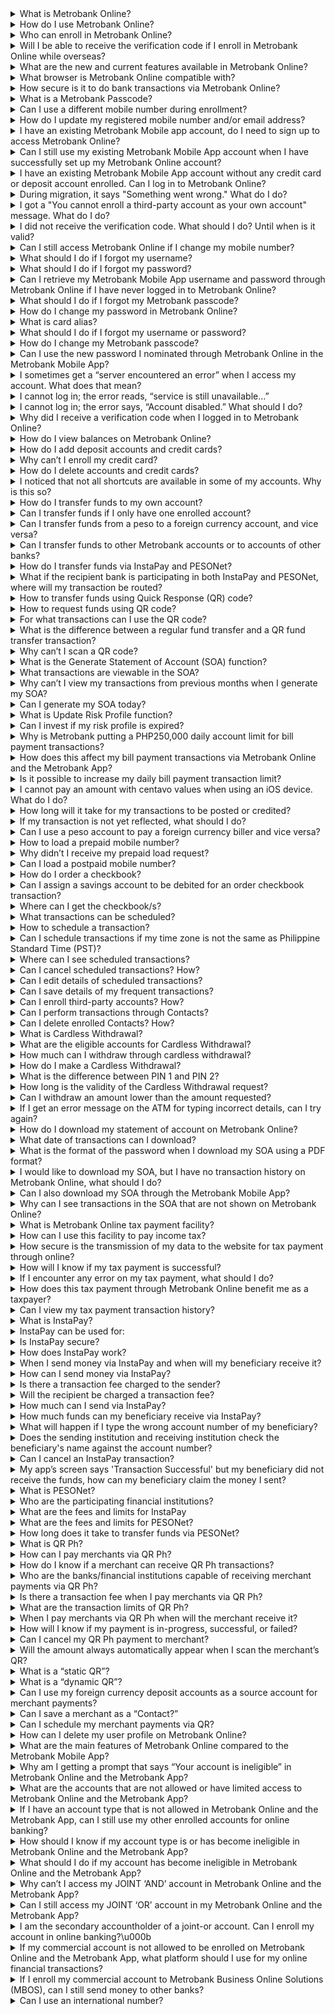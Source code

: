 <details>
  <summary>What is Metrobank Online?</summary>
  It is Metrobank’s new internet banking service that features enhanced user experience and interface, allowing customers to do various banking transactions conveniently, 24/7.
</details>

<details>
  <summary>How do I use Metrobank Online?</summary>
  Here are some how-to videos for the different features of Metrobank Online: [Metrobank Online How-To Videos](https://metrobank.com.ph/mbo-how-to).
</details>

<details>
  <summary>Who can enroll in Metrobank Online?</summary>
  Metrobank Online is available to individual Metrobank clients with:
  * A peso or foreign currency deposit account. However, please note that if you have a joint “AND/OR” account and In-Trust-For (ITF) account, you may only use Metrobank Online to view your account balance and transaction history.

  Reminder: You would need the following to enroll your account in Metrobank Online:

  1. Your active mobile number (postpaid or prepaid) registered with us where we can send an SMS verification code.

  2. Your active e-mail address registered with us where we can send an e-mail verification code.

  [Click here to view the step-by-step guide on how to sign-up for Metrobank Online.](https://metrobank.com.ph/articles/mbo-signup)

  Note: Non-individual account types that were not mentioned above cannot be enrolled in Metrobank Online and the Metrobank App.
</details>

<details>
  <summary>Will I be able to receive the verification code if I enroll in Metrobank Online while overseas?</summary>
  Yes, as long as the Philippine-issued mobile number you have registered is activated for international roaming. This is needed for you to receive the verification code, one-time password, and other SMS notifications for secure banking transactions.
</details>

<details>
  <summary>What are the new and current features available in Metrobank Online?</summary>
  You can:
  * Send money to other local banks via InstaPay and PESONet

  * Buy prepaid load

  * Request cardless withdrawal

  * Schedule transactions

  * Scan and generate QR code for fund transfers

  * Manage your investments in unit investment trust funds (UITFs)

  * Make a time deposit placement

  * Manage your investment portfolio with Wealth Manager

  You can continue enjoying existing functionalities like:
  * View account balance and transaction history

  * Bill payments

  * Move money to own and other Metrobank accounts

  * Order a checkbook

  * Download your Statement of Account (SOA)

  * Tax Payments

  Metrobank Online has also been designed to display better on browsers of smartphones, tablets, laptops, and other devices.
</details>

<details>
  <summary>What browser is Metrobank Online compatible with?</summary>
  Metrobank Online is best viewed in the latest browser versions of:
  * Safari
  * Mozilla Firefox
  * Google Chrome
  * Microsoft Edge
  * Samsung Internet
</details>

<details>
  <summary>How secure is it to do bank transactions via Metrobank Online?</summary>

  * All messages go through an encryption process to ensure security.

  * Only one login session can be active at a time.

  * Your username and password secure access to your account.

  * Email and SMS verification codes are sent to your registered email address and mobile number.

  * A 6-digit Metrobank passcode is required in every transaction.

  * Email and SMS notifications on activities and transactions are sent to your registered email address and mobile number.
</details>

<details>
  <summary>What is a Metrobank Passcode?</summary>
  A Metrobank Passcode is a new security feature of Metrobank Online. You are required to nominate a 6-digit code upon first log-in. You need to remember this passcode as it will be required to authenticate transactions in Metrobank Online. If you forgot your Metrobank Passcode, you can reset it by calling the Metrobank contact center at (02) 88-700-700.
</details>

<details>
  <summary>Can I use a different mobile number during enrollment?</summary>
  No. When signing up for Metrobank Online, you should use the mobile number you registered with the bank. If you need to update your mobile number, visit any Metrobank branch or request an update online [here](https://metrobank.com.ph/articles/update-your-info).
</details>

<details>
  <summary>How do I update my registered mobile number and/or email address?</summary>
  Go to the Metrobank branch of your account to have your customer information updated.

  For the requirements, please refer to [Update Your Info](https://www.metrobank.com.ph/articles/update-your-info).
</details>

<details>
  <summary>I have an existing Metrobank Mobile app account, do I need to sign up to access Metrobank Online?</summary>
  No, there is no need to sign up. Just log in to Metrobank Online using your existing username and password. In your first log-in, an account verification process will have to be completed. All enrolled accounts (own and third party), load prepaid, billers, and scheduled transactions are auto-enrolled in your Metrobank Online account. Scheduled transactions will be processed in Metrobank Online to avoid double debit. Make sure to check emails on how to upgrade are coming from us. It should always be from info.communications@metrobank.com.ph.
</details>

<details>
  <summary>Can I still use my existing Metrobank Mobile App account when I have successfully set up my Metrobank Online account?</summary>
  Yes, transactions performed in the Metrobank Mobile App and Metrobank Online will run independently. Doing the same transaction on the Metrobank Mobile App and Metrobank Online will cause double debit.
</details>

<details>
  <summary>I have an existing Metrobank Mobile App account without any credit card or deposit account enrolled. Can I log in to Metrobank Online?</summary>
  No, Metrobank Online requires at least one (1) enrolled credit card or deposit account.
</details>

<details>
  <summary>During migration, it says "Something went wrong." What do I do?</summary>
  Call our Contact Center Hotline at (632) 88-700-700 or Domestic toll-free number: 1-800-1888-5775 to enable the account to upgrade to Metrobank Online.
</details>

<details>
  <summary>I got a "You cannot enroll a third-party account as your own account" message. What do I do?</summary>
  Check if your registered mobile number is the same as in your bank records. If not, please visit your branch of account to have your mobile number updated.
  You can also update your contact info via the website by following the steps at [Update Your Info](https://metrobank.com.ph/articles/update-your-info).
</details>

<details>
  <summary>I did not receive the verification code. What should I do? Until when is it valid?</summary>
  Check if you entered the correct mobile number and email address. If correct, click on “Send another one” to receive another verification code through SMS and/or email. The verification code is valid for five (5) minutes.
</details>

<details>
  <summary>Can I still access Metrobank Online if I change my mobile number?</summary>
  No. You will need the verification code sent to your registered mobile number to log in. Please coordinate with your branch of account to have your mobile number updated.
  You can also update your contact info via the website by following the steps at [Update Your Info](https://metrobank.com.ph/articles/update-your-info).
</details>

<details>
  <summary>What should I do if I forgot my username?</summary>

  1. From the login page, click ’Recover Access’ and choose ‘Username’ tab

  2. Provide either the email address or mobile number you registered during signup

  3. Enter your 6-digit passcode and click ‘Submit’

  4. Your username will be sent to your email address or mobile number.
</details>

<details>
  <summary>What should I do if I forgot my password?</summary>

  1. From the login page, click 'Recover Access' and choose ‘Password’ tab

  2. Provide either the email address or mobile number you registered during signup

  3. Enter your 6-digit passcode and click ‘Submit’

  4. You will be required to enter a verification code sent to your registered mobile number or email address

  5. Enter a new password and click ‘Next’

  6. Your password has been updated.
</details>

<details>
  <summary>Can I retrieve my Metrobank Mobile App username and password through Metrobank Online if I have never logged in to Metrobank Online?</summary>
  Yes, you may use the recover access through Metrobank Online.
</details>

<details>
  <summary>What should I do if I forgot my Metrobank passcode?</summary>
  Kindly call our Contact Center Hotline at (632) 88-700-700 or Domestic toll-free number: 1-800-1888-5775 for Metrobank passcode reset.
</details>

<details>
  <summary>How do I change my password in Metrobank Online?</summary>

  To change your Metrobank Password, follow these steps:

  1. Select “Settings” on the navigation bar on the left.

  2. Click “Change Password.”

  3. Enter your current password.

  4. Enter a new password

  5. Click “UPDATE.”

  6. Enter your 6-digit Metrobank Passcode

  After following these steps, your Metrobank Password will be updated.
</details>

<details>
  <summary>What is card alias?</summary>
  Card alias is any name that you give to your bank accounts to help you distinguish them from each other. You can edit your account's alias at any time.
</details>

<details>
  <summary>What should I do if I forgot my username or password?</summary>
  From the login page, click “Recover Access” and go to the Username tab. Provide either the email address or mobile number you registered during signup; input your passcode; and submit the request. Your username will be sent to your email address or mobile number. How do I recover my password?
  From the Metrobank Online Login page, click “Recover Access”. Go to password tab. Provide either the email address or mobile number you registered during signup. Enter your passcode then submit request. Password will be sent to your email address or mobile number.
</details>

<details>
  <summary>How do I change my Metrobank passcode?</summary>

  To change your Metrobank Passcode, follow these steps:

  1. Select “Settings” on the navigation bar on the left.

  2. Click “Change Passcode”.

  3. Enter your current 6-digit Metrobank Passcode

  4. Nominate a new Metrobank Passcode.

  5. Click “UPDATE.”

  After following these steps, your Metrobank Passcode will be updated.
</details>

<details>
  <summary>Can I use the new password I nominated through Metrobank Online in the Metrobank Mobile App?</summary>
  Yes. Nominated passwords are synced in the app and Metrobank Online.
</details>

<details>
  <summary>I sometimes get a “server encountered an error” when I access my account. What does that mean?</summary>

  Your device internet protocol (IP) could be blocked. Try to login again after changing your device IP.

  1. Through a mobile phone, you can follow these steps:

    a. Set your phone to airplane mode

    b. Turn off airplane mode

    c. Reconnect to an internet connection

    d. Log in to Metrobank Online

  2. Through a Windows computer:

    a. Click “Start” then “Run”

    b. Type cmd, press “Enter”

    d. Your current IP configuration will show

    e. Type ipconfig /renew at the prompt window, press “Enter”

    f. The server will assign a new IP address for your computer
</details>

<details>
  <summary>I cannot log in; the error reads, “service is still unavailable…”</summary>
  Call our Contact Center Hotline at (632) 88-700-700 or Domestic toll-free number: 1-800-1888-5775 to log in to Metrobank Online.
</details>

<details>
  <summary>I cannot log in; the error says, “Account disabled.” What should I do?</summary>
  Call our Contact Center Hotline at (632) 88-700-700 or Domestic toll-free number: 1-800-1888-5775 to enable the account.
</details>

<details>
  <summary>Why did I receive a verification code when I logged in to Metrobank Online?</summary>
  As part of the verification process, a code is sent to your registered email address and mobile number on your initial log-in to Metrobank Online, or if you update the versions of the operating system of your mobile phone or desktop browsers.
</details>

<details>
  <summary>How do I view balances on Metrobank Online?</summary>

  * Total deposits for enrolled peso and foreign accounts can be viewed through the dashboard

  * You can click on Total Deposits or go to the Deposits menu to view balances per account

  * You can also go to Transaction History to view an account’s running balance
</details>

<details>
  <summary>How do I add deposit accounts and credit cards?</summary>
  [Please click here to view the step-by-step guide to add accounts.](https://www.youtube.com/watch?v=YuBL6P_SFe8)
</details>

<details>
  <summary>Why can’t I enroll my credit card?</summary>
  Please check if the entered details are the same as what is indicated in your credit card. Also, make sure you are enrolling the latest issued card by the bank.
</details>

<details>
  <summary>How do I delete accounts and credit cards?</summary>

  To delete your Metrobank accounts and credit card, follow these steps:

  1. Log in to https://onlinebanking.metrobank.com.ph

  2. Click “Deposits” or “Credit Cards” on the menu

  3. Select the account to be deleted

  4. Click “delete account” on the upper right of the screen

  5. Confirm the action by clicking “Yes”

  After following these steps, your Metrobank account or credit card will be deleted.
</details>

<details>
  <summary>I noticed that not all shortcuts are available in some of my accounts. Why is this so?</summary>
  The shortcuts you can see on each account depend on what transactions you are allowed to do using that account. (For example, you cannot order a checkbook using a savings account).
</details>

<details>
  <summary>How do I transfer funds to my own account?</summary>
  Use the “Move Money” feature that allows you to transfer funds to your own enrolled accounts. Please [click here](https://www.youtube.com/watch?v=zNhG5LaKaFA) to view the step-by-step guide to Move Money.
</details>

<details>
  <summary>Can I transfer funds if I only have one enrolled account?</summary>
  You can transfer money to other Metrobank accounts or to accounts of other banks via ‘Send Money’ feature.
</details>

<details>
  <summary>Can I transfer funds from a peso to a foreign currency account, and vice versa?</summary>
  No, funds can only be transferred to accounts of the same currency.
</details>

<details>
  <summary>Can I transfer funds to other Metrobank accounts or to accounts of other banks?</summary>
  You can do this through Send Money, where you can send money to other Metrobank accounts or to accounts of other banks via InstaPay and PESONet. Please [click here](https://www.youtube.com/watch?v=DWN3jFV8V-E) to view the step-by-step guide to Send Money.
</details>

<details>
  <summary>How do I transfer funds via InstaPay and PESONet?</summary>
  Go to "Send Money" menu and enter all the required details. The transaction will go through InstaPay or PESONet depending on the amount and recipient bank.
</details>

<details>
  <summary>What if the recipient bank is participating in both InstaPay and PESONet, where will my transaction be routed?</summary>
  Your transaction will automatically be routed to InstaPay if the amount is within the allowed limit of PHP 50,000.00 for immediate crediting and lower service fee.
</details>

<details>
  <summary>How to transfer funds using Quick Response (QR) code?</summary>
  Please [click here](https://www.youtube.com/watch?v=gV2c8Zx6juY) to view the step-by-step guide to transfer funds using QR code.
</details>

<details>
  <summary>How to request funds using QR code?</summary>
  Please [click here](https://www.youtube.com/watch?v=AUZ1oBu8x7E) to view the step-by-step guide to request funds using QR code.
</details>

<details>
  <summary>For what transactions can I use the QR code?</summary>
  The QR code can be used when requesting and transferring funds from a Metrobank account to another Metrobank account or to another bank account via InstaPay.
</details>

<details>
  <summary>What is the difference between a regular fund transfer and a QR fund transfer transaction?</summary>
  Both transactions are the same. The only difference is that you will no longer have to type in the recipient bank, account number, and amount (if provided) whenever you do a QR fund transfer transaction. These are automatically filled up in the transaction form.
</details>

<details>
  <summary>Why can’t I scan a QR code?</summary>
  Metrobank Online may not be allowed to access your camera. To allow access to your camera:<br>
  a. Launch Metrobank Online in your browser<br>
  b. Tap the ellipsis (three dots) to find “Settings”<br>
  c. From Settings, go to “Site settings”<br>
  d. Tap “Camera”<br>
  e. Toggle on Camera button
</details>

<details>
  <summary>What is the Generate Statement of Account (SOA) function?</summary>
  It allows you to generate your UITF statement of account online.
</details>

<details>
  <summary>What transactions are viewable in the SOA?</summary>
  You can view all Invest (Add New and Top Up) and Redemption transactions during your preferred reference period when you generate your SOA.
</details>

<details>
  <summary>Why can’t I view my transactions from previous months when I generate my SOA?</summary>
  Only transactions during the reference month will be displayed after you generate your SOA. To view transactions from previous months, please select the date in the calendar.
</details>

<details>
  <summary>Can I generate my SOA today?</summary>
  No, your SOA includes your Net Asset Value Per Unit (NAVPU) of your UITFs. The NAVPU is only computed at the end of a banking day so you can only generate the SOA form from previous days.
</details>

<details>
  <summary>What is Update Risk Profile function?</summary>
  Update Risk Profile allows you to update your Risk Profile online anytime.
</details>

<details>
  <summary>Can I invest if my risk profile is expired?</summary>
  When you select Invest, you will get an on-screen prompt to update your risk profile. This will lead you to the Suitability Assessment Form (SAF).
</details>

<details>
  <summary>Why is Metrobank putting a PHP250,000 daily account limit for bill payment transactions?</summary>
  As part of Metrobank’s efforts to ensure the security of clients’ accounts, it has capped clients’ daily bill payment transaction to PHP250,000 starting 14 April 2023.
</details>

<details>
  <summary>How does this affect my bill payment transactions via Metrobank Online and the Metrobank App?</summary>
  The PHP250,000 daily bill payment transaction limit is applied per Metrobank account. This means, it is your total bills payment transaction limit via Metrobank Online and the Metrobank app.
</details>

<details>
  <summary>Is it possible to increase my daily bill payment transaction limit?</summary>
  Yes, we can change/customize the daily bill payment transaction limit of your account. You may visit or call your branch of account to request for this change. Visit [Metrobank Branch Locator](https://www.metrobank.com.ph/locator) to get the contact details and address of your branch.
</details>

<details>
  <summary>I cannot pay an amount with centavo values when using an iOS device. What do I do?</summary>

  You can do one of the following:<br>

  a. Put the cursor after the decimal point.<br>

  b. Overtype the desired centavo amount.<br>

  Alternatively, you can do the following:<br>

  a. Put the cursor on the space beside the last decimal.<br>

  b. Use delete (x) button on the keypad to delete the default zeroes.<br>

  c. Type-in the desired decimal centavo amount.
</details>

<details>
  <summary>How long will it take for my transactions to be posted or credited?</summary>
  Posting of pay bills will take 2 to 3 banking days.
</details>

<details>
  <summary>If my transaction is not yet reflected, what should I do?</summary>
  Kindly call our Contact Center Hotline at (02) 88-700-700 or 1-800-1888-5775 (Domestic Toll-Free Hotline: 1-800-1888-5775) for assistance.
</details>

<details>
  <summary>Can I use a peso account to pay a foreign currency biller and vice versa?</summary>
  No, only the same currency account and biller bills payment are allowed.
</details>

<details>
  <summary>How to load a prepaid mobile number?</summary>
  Please [click here](https://www.youtube.com/watch?v=erTKF_sqIW4) to view the step-by-step guide to Load Prepaid.
</details>

<details>
  <summary>Why didn’t I receive my prepaid load request?</summary>
  Prepaid loading can be delayed due to technical issues and is dependent on your mobile network provider. You can expect your prepaid load request to be processed within 24 hours.
</details>

<details>
  <summary>Can I load a postpaid mobile number?</summary>
  No. Only prepaid mobile numbers can be loaded using this service.
</details>

<details>
  <summary>How do I order a checkbook?</summary>
  Please [click here](https://www.youtube.com/watch?v=lxlDDhqRGIo) to view the step-by-step guide to Order Checkbook.
</details>

<details>
  <summary>Can I assign a savings account to be debited for an order checkbook transaction?</summary>
  No. The transaction has to be debited from a checking account.
</details>

<details>
  <summary>Where can I get the checkbook/s?</summary>
  Checkbooks can be picked up from your branch of account.
</details>

<details>
  <summary>What transactions can be scheduled?</summary>

  The following transactions can be scheduled depending on your preferred date and time:

  * Move Money

  * Send Money

  * Pay Bills

  * Load Prepaid

  * Order Checkbook

  * Tax Payment
</details>

<details>
  <summary>How to schedule a transaction?</summary>
  For each transaction, you need to fill in the required fields, choose the Later tab, then select the number of occurrences, and desired date and time of a transaction. Scheduling can also be done for one-time scheduled transactions. Please [click here](https://www.youtube.com/watch?v=LXIWaENuCUs) to view the step-by-step guide on scheduling a transaction.
</details>

<details>
  <summary>Can I schedule transactions if my time zone is not the same as Philippine Standard Time (PST)?</summary>
  Yes, but note that the scheduled transaction will follow PST (GMT+08:00).
</details>

<details>
  <summary>Where can I see scheduled transactions?</summary>
  Scheduled transactions are listed under Pending Transactions in your Dashboard grouped by date in ascending order.
</details>

<details>
  <summary>Can I cancel scheduled transactions? How?</summary>

  Yes, if transactions are not yet processed. To cancel your scheduled transactions, please follow these steps:

  1. Log in to https://onlinebanking.metrobank.com.ph

  2. Tap on “Scheduled transactions” under “Pending Transactions”

  3. Click “Cancel Pending Transactions”

  4. On the confirmation pop-up, click on “Yes”

  5. Enter Metrobank Passcode. Click on “Submit”

  6. Cancelled scheduled transaction will no longer display in pending transactions.

</details>

<details>
  <summary>Can I edit details of scheduled transactions?</summary>
  No. Instead, you can cancel the scheduled transaction and create a new one.
</details>

<details>
  <summary>Can I save details of my frequent transactions?</summary>
  Yes, you can save the details of another third-party account, biller, or load product with the Add Contacts feature.
</details>

<details>
  <summary>Can I enroll third-party accounts? How?</summary>
  1. Log in to https://onlinebanking.metrobank.com.ph
  2. Tap on “Contacts” in the menu
  3. Click plus icon to add account
  4. Select “Account” tab
  5. Enter contact name
  6. Select bank in the drop-down menu
  7. Enter account details. Click on “Create”
  8. Enter Metrobank Passcode. Click on “Submit”

  After following these steps, your third-party account will be enrolled as a contact.
</details>

<details>
  <summary>Can I perform transactions through Contacts?</summary>
  Yes, you can perform transactions through Contacts.
</details>

<details>
  <summary>Can I delete enrolled Contacts? How?</summary>
  1. Log in to https://onlinebanking.metrobank.com.ph
  2. Tap on “Contacts” in the menu
  3. Select the contact that needs to be deleted
  4. Click “delete account” then click “Yes”
  5. Enter Metrobank Passcode. Click on “Submit”

  After following these steps, your contact will be deleted.
</details>

<details>
  <summary>What is Cardless Withdrawal?</summary>
  Metrobank Cardless Withdrawal lets you withdraw cash from any Metrobank or PSBank ATMs without your Metrobank ATM Card.

  For the latest updates on Cardless Withdrawal fees and limits, please refer to [Metrobank Rates and Fees](https://metrobank.com.ph/rates-and-fees).
</details>

<details>
  <summary>What are the eligible accounts for Cardless Withdrawal?</summary>
  All accounts with issued cards (except for Paycard) can do Cardless Withdrawal enrolled on through Metrobank Online.
</details>

<details>
  <summary>How much can I withdraw through cardless withdrawal?</summary>
  The minimum amount is PHP 100, while the maximum amount is PHP 10,000 per transaction. The daily maximum limit is PHP 30,000.

  Note: Any carded withdrawal you perform will reduce the daily maximum limit for your cardless withdrawal.
</details>

<details>
  <summary>How do I make a Cardless Withdrawal?</summary>
  Login to Metrobank Mobile and follow the steps below:

  1. On your Metrobank online dashboard, click the ellipsis (three dots) button.

  2. Click "Cardless Withdrawal".

  3. Enter the amount you wish to withdraw and select the source account to withdraw from.

  4. Nominate a 4-digit PIN as your PIN 1, then tap "Next."

  5. Review and confirm the details.

  6. Enter your passcode.

  7. A 6-digit PIN is generated (This will be PIN 2) and displayed.

  8. Go to any Metrobank or PSBank ATM.

  9. Press "Enter".

  10. Key in the PIN 1, then the PIN 2, then the requested amount.
</details>

<details>
  <summary>What is the difference between PIN 1 and PIN 2?</summary>

  * PIN 1 is any 4-digit number you nominate while creating the Cardless Withdrawal request.

  * PIN 2 is a system-generated 6-digit number you receive on the Metrobank Mobile app after creating the request.
</details>

<details>
  <summary>How long is the validity of the Cardless Withdrawal request?</summary>
  A requested Cardless Withdrawal is valid for 30 minutes only.
</details>

<details>
  <summary>Can I withdraw an amount lower than the amount requested?</summary>
  No. Partial withdrawal is not allowed.
</details>

<details>
  <summary>If I get an error message on the ATM for typing incorrect details, can I try again?</summary>
  Yes. You have a maximum of three attempts. If you enter incorrect details three times, you will have to create a new request.
</details>

<details>
  <summary>How do I download my statement of account on Metrobank Online?</summary>
  Transactions for the past 30 days can be downloaded in PDF or CSV format. To download your SOA, follow these steps:

  1. On the menu, go to Deposits, then choose the account you want to view the transaction history for.
  2. Customize your statement of account by choosing the date range, type of transaction, and/or amount range.
  3. Click ‘Download Statement’.
  4. Choose between downloading in either PDF or CSV format.
  5. SOA will be downloaded. If you choose to download using a PDF format, the file is password protected. The password is your last name in lowercase letters and the last four digits of your account.

  The option to download the SOA is only available in Metrobank Online. This option is not currently available in the Metrobank Mobile App.
</details>

<details>
  <summary>What date of transactions can I download?</summary>
  Currently, only transactions for the past 30 days are available for viewing and downloading on Metrobank Online. We are currently working to enhance this feature to a longer date range.
</details>

<details>
  <summary>What is the format of the password when I download my SOA using a PDF format?</summary>
  Please use your last name in lowercase letters, together with the last four (4) digits of your account number. Example: santos1234.
</details>

<details>
  <summary>I would like to download my SOA, but I have no transaction history on Metrobank Online, what should I do?</summary>
  Only past 30-days transactions are available on Metrobank Online. If you have done transactions in the past 30 days but still cannot find any transactions, please check if the date range, type of transaction, and amount range are filtered properly.

  If you still cannot find your previous transactions, refresh your browser or kindly contact our Contact Center hotline at (02) 88-700-700 or Domestic toll-free number: 1-800-1888-5775.
</details>

<details>
  <summary>Can I also download my SOA through the Metrobank Mobile App?</summary>
  Currently, the option to download the SOA is only available on Metrobank Online. This option is not available on the Metrobank Mobile App.
</details>

<details>
  <summary>Why can I see transactions in the SOA that are not shown on Metrobank Online?</summary>
  Transactions across all platforms (Metrobank Online, Metrobank Mobile App, Over-the-Counter, ATMs) will show in the SOA since it gets information from the Deposit system.
</details>

<details>
  <summary>What is Metrobank Online tax payment facility?</summary>
  Metrobank Online Tax Direct Facility is a web-based solution designed to interface with the Electronic Filing and Payment System (EFPS) of the Bureau of Internal Revenue and with the Bank.
</details>

<details>
  <summary>How can I use this facility to pay income tax?</summary>
  To pay for your income tax, follow these steps:

  1. File your tax return at the Bureau of Internal Revenue Electronic Filing and Payment System (BIR EFPS) website at [BIR EFPS]
(https://efps.bir.gov.ph).

  2. Upon login, input the necessary details and choose ‘MBTC’ under ‘Transacting Bank’.

  3. Click on the ‘Submit’ button to proceed with your payment.

  4. Choose ‘Personal Account’ and click ‘Continue’ to proceed to the direct link page.

  5. Log in your Metrobank Online username and password.

  6. Upon login, the tax payment transaction details screen will be displayed. Select the source account to debit.

  7. Review and confirm the details.

  8. Enter your 6-digit Metrobank Passcode to authenticate your transaction.

  9. The BIR pop-up payment confirmation will display.

  10. A transaction acknowledgment page will appear, confirming your transaction.

</details>

<details>
  <summary>How secure is the transmission of my data to the website for tax payment through online?</summary>
  All transmissions of data done through Metrobank Online are encrypted and secured.
</details>

<details>
  <summary>How will I know if my tax payment is successful?</summary>
  You will receive an SMS and email notification showing that the transaction is successful.
</details>

<details>
  <summary>If I encounter any error on my tax payment, what should I do?</summary>
  If you encounter any error on your tax payment, kindly call our Contact Center Hotline at (02) 88-700-700.
</details>

<details>
  <summary>How does this tax payment through Metrobank Online benefit me as a taxpayer?</summary>
  You are not required to visit the bank to make the payments. Tax payment can be made online at your own convenience.
</details>

<details>
  <summary>Can I view my tax payment transaction history?</summary>
  Yes, this information is available online. You can view your transaction history for the past tax payment transactions made, including immediate and future dated tax payments. You can view up to 30 days.

  By clicking on the Transaction Reference Number, you can view the details of the Tax Payment transaction.
</details>

<details>
  <summary>What is InstaPay?</summary>
  InstaPay is an electronic fund transfer (EFT) service that enables a customer of a participating Bangko Sentral ng Pilipinas (BSP)-supervised financial institution (BSFI) to transfer Philippine Peso funds from their account to another BSFI account. BSP-supervised financial institutions are banks or electronic money issuers.

  InstaPay is part of the National Retail Payment Systems (NRPS) initiative of BSP that seeks to promote electronic payments.
</details>

<details>
  <summary>InstaPay can be used for:</summary>

  * Person-to-person payments

  * Domestic remittances

  * Payment to service providers, such as plumbers, electricians, carpenters, etc.

  * Face-to-face, non-cash payments for goods (for example: sari-sari stores, bazaars, garage sales, etc.)

  * Donation to charitable institutions

  * Top-ups on digital wallets like GCash or PayMaya
</details>

<details>
  <summary>Is InstaPay secure?</summary>
  Yes, InstaPay is secure and protected by the same level of security standards applied to the interbank funds transfer service currently provided by BSP-supervised financial institutions.
</details>

<details>
  <summary>How does InstaPay work?</summary>

  The sender’s financial institution will debit your account and instantly transfer the funds to your recipient’s financial institution. The funds will instantly be available in the recipient’s account.
</details>

<details>
  <summary>When I send money via InstaPay and when will my beneficiary receive it?</summary>

  Crediting funds is in real-time on InstaPay so your beneficiary will receive it right away.
</details>

<details>
  <summary>How can I send money via InstaPay?</summary>

  You must be enrolled in Metrobank Online and the Metrobank Mobile App to send money via InstaPay.
  
  Using your Metrobank Online:
  a. Select "Send Money" tab
  b. Choose the destination bank.
  c. Fill-out the recipient details, amount, and source account.
  
  For the Metrobank Mobile App:
  a. Choose "Transfer to Other Bank" from the menu.
  b. Select "InstaPay".
  c. Click Transfer button under "One-Time Transfer."
  d. Fill-out the recipient details, choose source account, and input amount.
  e. To authenticate your transactions, a one-time password (OTP) will be sent to your registered mobile number.
</details>

<details>
  <summary>Is there a transaction fee charged to the sender?</summary>

  Yes, there will be a PHP 25.00 fee charged for every InstaPay transaction.
</details>

<details>
  <summary>Will the recipient be charged a transaction fee?</summary>

  No, the beneficiary will not be charged a transaction fee. The full amount sent will be credited to your beneficiary.
</details>

<details>
  <summary>How much can I send via InstaPay?</summary>

  You can send up to PHP 50,000 per transaction per day.
</details>

<details>
  <summary>How much funds can my beneficiary receive via InstaPay?</summary>

  Receiving limits may differ with every receiving institution. To ensure your transaction is successfully credited, check with your beneficiary’s transaction limits from their receiving institution.
</details>

<details>
  <summary>What will happen if I type the wrong account number of my beneficiary?</summary>

  InstaPay transactions are validated through account numbers. In cases that you type a wrong account number, the transaction will not be pushed through if the account number is wrong. We encourage you to obtain the correct account information from your payee to make the transaction hassle-free.
</details>

<details>
  <summary>Does the sending institution and receiving institution check the beneficiary's name against the account number?</summary>

  Both sending and receiving institutions validate the account number only. InstaPay participants are not required to match their name against an account number. This is in accordance with BSP Circular No. 980, which states that account number matching will work for domestic account-to-account electronic payments or to implement a transaction. To have a hassle-free transaction, obtain the correct account information from your payee.
</details>

<details>
  <summary>Can I cancel an InstaPay transaction?</summary>

  InstaPay transactions are debited from your account and credited to your beneficiary real-time. Once your account has been debited, the transaction made via Metrobank Online or the Metrobank Mobile App is considered final and can no longer be cancelled.
</details>

<details>
  <summary>My app’s screen says 'Transaction Successful' but my beneficiary did not receive the funds, how can my beneficiary claim the money I sent?</summary>

  In the case you were notified that the transaction was successful and yet the funds have not been credited to the beneficiary account, there might be a connection issue with BancNet or the receiving institution. Your beneficiary shall contact the receiving institution to know when the funds will be credited.
</details>

<details>
  <summary>What is PESONet?</summary>

  PESONet is a fund transfer service available through the Send Money feature of Metrobank Online, where you can transfer money to other bank accounts.
  
  PESONet lets customers of participating banks, e-money issuers or mobile money operators to transfer funds in Philippine peso to customers of other participating banks, e-money issuers or mobile money operators in the Philippines.
</details>

<details>
  <summary>Who are the participating financial institutions?</summary>

  You can go to https://www.pesonet.info/ for a list of participating financial institutions (banks and non-banks).
</details>

<details>
  <summary>What are the fees and limits for InstaPay</summary>

  For the latest updates on InstaPay fees and limits, please refer to https://metrobank.com.ph/rates-and-fees
</details>

<details>
  <summary>What are the fees and limits for PESONet?</summary>

  For the latest updates on PESONet fees and limits, please refer to https://metrobank.com.ph/rates-and-fees.
</details>

<details>
  <summary>How long does it take to transfer funds via PESONet?</summary>

  Funds can be made available to the recipient account/s within the day if the transaction was made before 3:00 PM. If the transaction was made after 3:00 PM, it is processed and credited on the next banking day.
  
  For the latest updates on PESONet fees and limits, please refer to https://metrobank.com.ph/rates-and-fees.
</details>

<details>
  <summary>What is QR Ph?</summary>

  QR Ph is a quick, low-cost, and safe method to pay, transfer, and receive funds from other banks and e-money accounts in the Philippines.
  
  It was launched last November 2019 as the National QR Code standard by the Philippine Payments Management, Inc. (PPMI), under the guidance of the Bangko Sentral ng Pilipinas (BSP).
</details>

<details>
  <summary>How can I pay merchants via QR Ph?</summary>

  You can pay merchants via QR Ph in real time with a Metrobank Online account. Just follow the steps below:

  1. Select “QR Code” on the lower dashboard menu

  2. Choose “Scan or Upload QR Code” and select “Next” to proceed

  3. Scan or upload the Merchant QR Ph Code to proceed

  4. Fill out or validate the following information on the screen and click “Next”:

    a) Amount
    b) Merchant Type
    c) Source Account
  5. Review and confirm the transactions details then click “Continue”

  6. Enter your Metrobank Passcode and SMS One-Time Password (OTP) to authorize the transaction.
  
  After following these steps, you will receive confirmation that your transaction is successful.
</details>

<details>
  <summary>How do I know if a merchant can receive QR Ph transactions?</summary>

  The merchant's code must have the QR Ph logo in the middle. Their registered acquiring bank or EMI must also be a Person-to-Merchant (P2M) QR Ph Participant.
</details>

<details>
  <summary>Who are the banks/financial institutions capable of receiving merchant payments via QR Ph?</summary>

  These are the receiving participants based on BSP’s list as of April 2022:
  • AllBank, Inc.

  • Asia United Bank Corporation

  • BDO Unibank, Inc

  • Card Bank, Inc

  • Cebuana Lhuiller Rural Bank

  • G-Xchange, Inc.

  • Metropolitan Bank and Trust Company

  • PayMaya Philippines, Inc.

  • Rizal Commercial Banking Corporation

  • Robinsons Bank Corporation

  • Starpay Corporation

  • TayoCash, Inc.

  • USSC Money Services, Inc.

  • Zybi Tech, Inc
</details>

<details>
  <summary>Is there a transaction fee when I pay merchants via QR Ph?</summary>

  Paying merchants via QR Ph is free of charge.
</details>

<details>
  <summary>What are the transaction limits of QR Ph?</summary>

  You can send up to PHP 50,000 per transaction per day.
</details>

<details>
  <summary>When I pay merchants via QR Ph when will the merchant receive it?</summary>

  QR Ph uses InstaPay so your merchant receives your payment in real time.
</details>

<details>
  <summary>How will I know if my payment is in-progress, successful, or failed?</summary>

  After you pay via QR Ph, you get an on-screen message on Metrobank Online that says “In-Progress,” “Success,” or “Failed.”
  
  You also receive notifications via:
  • An SMS to your bank registered mobile number
  • An email to your bank registered email
  • A message in your Metrobank Online inbox
</details>

<details>
  <summary>Can I cancel my QR Ph payment to merchant?</summary>

  No. Once authorized, all transactions via QR Ph are final. The funds are debited from your account and credited to the merchant in real time.
</details>

<details>
  <summary>Will the amount always automatically appear when I scan the merchant’s QR?</summary>

  No, it depends on whether your merchant uses a static or a dynamic QR.
</details>

<details>
  <summary>What is a “static QR”?</summary>

  When you pay via a static QR, you access the merchant’s QR facility to pay them. You still have to manually enter the amount to be paid.
</details>

<details>
  <summary>What is a “dynamic QR”?</summary>

  When you pay via a dynamic QR, you access the merchant’s QR facility where you are automatically shown the amount you have to pay. You cannot edit the amount when paying through this method.
</details>

<details>
  <summary>Can I use my foreign currency deposit accounts as a source account for merchant payments?</summary>

  No. You can only use Philippine peso accounts for payments via QR Ph.
</details>

<details>
  <summary>Can I save a merchant as a “Contact?”</summary>

  No. You cannot save accounts you transact with using QR Ph as Metrobank Online contacts.
</details>

<details>
  <summary>Can I schedule my merchant payments via QR?</summary>

  No. You cannot schedule payments to merchants using QR Ph. It is only used for single transactions.
</details>

<details>
  <summary>How can I delete my user profile on Metrobank Online?</summary>

  To delete your profile, call our Contact Center at (02) 88-700-700 or our domestic toll-free number at 1-800-1888-5775.

  Note that if you delete your profile, you will not be able to access Metrobank Online and the Metrobank Mobile App.

  After deletion, you can create a new user profile. However, you will have to re-enroll your accounts, credit cards, billers, and contacts.
</details>

<details>
  <summary>What are the main features of Metrobank Online compared to the Metrobank Mobile App?</summary>

  The table below is a comparison of features and services that are available on each online banking platform:
  ![Metrobank Online vs. Mobile App](https://web-assets.metrobank.com.ph/1664925667-mbo-faqs-update.png)

  For more details, go to metrobank.com.ph/manage/digital-services
</details>

<details>
  <summary>Why am I getting a prompt that says “Your account is ineligible” in Metrobank Online and the Metrobank App?</summary>

  You’re seeing this error message because your account type has a product code and/or relationship code that is/are not allowed or has/have limited access to the features of Metrobank Online and the Metrobank App.

  It is highly likely that your account type is non-individual in nature and is not for active or personal use. These account types include, but are not limited to, commercial accounts; third party access accounts; sole proprietorship accounts; and accounts that are inactive in status.

  If you previously had access to your account in Metrobank Online and the Metrobank App, this means that there was a recent change in your account type, which is usually due to an update that was initiated by your branch of account.

  Should you have questions or concerns about your account, you may visit your branch of account or you may reach us via the Metrobank 24/7 Customer Hotline at (02) 88-700-700. For provincial areas, you may call 1-800-1888-5775 (toll-free).
</details>

<details>
  <summary>What are the accounts that are not allowed or have limited access to Metrobank Online and the Metrobank App?</summary>

  Below are the account types that have **limited access** to the features of Metrobank Online and the Metrobank App. Accountholders of these accounts can only view their balance and transaction history. All transactions must be done via their branch of account:
  * In-Trust-For (ITF) Accounts
  * Joint-AND Accounts

  On the other hand, below are the account types that have **no access** to Metrobank Online and the Metrobank App. All transactions of these accounts must be done via the accountholder’s branch of account:
  * Cash Cards
  * Paycards
  * Commercial Accounts
  * Sole Proprietorship Accounts
  * Third-party Accounts (Agent, Debtor, Guarantee, Guardian, Power of Atty., Pay on Death, Survivorship, Trust, Gift, etc.)
  * Inactive Status Accounts

  Alternatively, business/commercial accounts may use the Metrobank Business Online Solutions to monitor and do transactions in their account. If these accounts were once enrolled in Metrobank’s retail online banking platforms, it will now display “Unable to retrieve balance” or “Your account is ineligible.” If you encounter this prompt, you’re encouraged to register in Metrobank Business Online. For assistance on how to enroll your commercial account in MBOS, kindly coordinate with your branch of account or Relationship Manager.

  Learn more about MBOS at [Metrobank Business Online Solutions](https://www.metrobank.com.ph/business/solutions/mbos).
</details>

<details>
  <summary>If I have an account type that is not allowed in Metrobank Online and the Metrobank App, can I still use my other enrolled accounts for online banking?</summary>

  Yes, you can continue using Metrobank Online and the Metrobank App for your other eligible retail accounts.
</details>

<details>
  <summary>How should I know if my account type is or has become ineligible in Metrobank Online and the Metrobank App?</summary>

  If you have an ineligible account, you will receive a prompt notification in Metrobank Online and/or the Metrobank App indicating “Unable to retrieve balance” or “Your account is ineligible.” This notification means you cannot view your balance or do any transactions through Metrobank Online or the Metrobank App.
</details>

<details>
  <summary>What should I do if my account has become ineligible in Metrobank Online and the Metrobank App?</summary>

  Please reach out to your branch of account or call the Metrobank 24/7 Customer Hotline at (02) 88-700-700 to guide you on how you can access your account and do transactions. Meantime, please delete or unenroll your ineligible account/s in Metrobank Online and the Metrobank App.
</details>

<details>
  <summary>Why can’t I access my JOINT ‘AND’ account in Metrobank Online and the Metrobank App?</summary>

  Since your joint account is classified as **JOINT ‘AND’**, all your transactions must be authorized by both account holders/signatories. Hence, your transactions must be done over the counter to ensure the security of your account.
</details>

<details>
  <summary>Can I still access my JOINT ‘OR’ account in my Metrobank Online and the Metrobank App?</summary>

  Yes, you and your co-account holder may access your JOINT-OR account in your respective online banking profile. This means all transactions will reflect in both your Metrobank Online and Metrobank App accounts.
</details>

<details>
  <summary>I am the secondary accountholder of a joint-or account. Can I enroll my account in online banking?\u000b</summary>

  Yes, you can enroll your account on Metrobank Online and the Metrobank App. Visit this [link](https://www.metrobank.com.ph/articles/mbo-how-to) to learn more.
</details>

<details>
  <summary>If my commercial account is not allowed to be enrolled on Metrobank Online and the Metrobank App, what platform should I use for my online financial transactions?</summary>

  You can enroll your business/commercial account in Metrobank Business Online Solutions (MBOS) to complete your financial transactions. For assistance on how to enroll your commercial account in MBOS, kindly coordinate with your branch of account or Relationship Manager.

  Learn more about MBOS at [Metrobank Business Online Solutions](https://www.metrobank.com.ph/business/solutions/mbos).
</details>

<details>
  <summary>If I enroll my commercial account to Metrobank Business Online Solutions (MBOS), can I still send money to other banks?</summary>

  Yes, you may still send money to other banks. Fund transfer transactions done in MBOS will be coursed through PESONet.

  _Note: PESONet is up to PHP 200,000 with daily cut-offs at 10 AM \u0026 3 PM (on a banking day except holidays)._
</details>
<details>
  <summary>Can I use an international number?</summary>

  Yes, as long as the mobile number is from these SMS-supported countries:
  <details>
    <summary>See the list here:</summary>

    * Afghanistan
    * Albania
    * Algeria
    * American Samoa
    * Andorra
    * Angola
    * Anguilla
    * Antigua and Barbuda
    * Argentina
    * Armenia
    * Aruba
    * Australia
    * Austria
    * Azerbaijan
    * Bahamas
    * Bahrain
    * Bangladesh
    * Barbados
    * Belarus
    * Belgium
    * Belize
    * Benin
    * Bermuda
    * Bhutan
    * Bolivia
    * Bosnia and Herzegovina
    * Botswana
    * Brazil
    * British Virgin Islands
    * Brunei
    * Bulgaria
    * Burkina Faso
    * Burundi
    * Cambodia
    * Cameroon
    * Canada
    * Cape Verde
    * Cayman Islands
    * Central African Republic
    * Chad
    * Chile
    * China
    * Colombia
    * Comoros
    * Cook Islands
    * Costa Rica
    * Croatia
    * Cuba
    * Cyprus
    * Czech Republic
    * Democratic Republic of the Congo
    * Denmark
    * Djibouti
    * Dominica
    * Dominican Republic
    * East Timor
    * Ecuador
    * Egypt
    * El Salvador
    * Equatorial Guinea
    * Estonia
    * Ethiopia
    * Falkland Islands
    * Faroe Islands
    * Fiji
    * Finland
    * France
    * French Polynesia
    * Gabon
    * Gambia
    * Georgia
    * Germany
    * Ghana
    * Gibraltar
    * Greece
    * Greenland
    * Grenada
    * Guam
    * Guatemala
    * Guernsey
    * Guinea
    * Guinea-Bissau
    * Guyana
    * Haiti
    * Honduras
    * Hong Kong
    * Hungary
    * Iceland
    * India
    * Indonesia
    * Iran
    * Iraq
    * Ireland
    * Isle of Man
    * Israel
    * Italy
    * Jamaica
    * Japan
    * Jersey
    * Jordan
    * Kazakhstan
    * Kenya
    * Kuwait
    * Kyrgyzstan
    * Laos
    * Latvia
    * Lebanon
    * Lesotho
    * Liberia
    * Libya
    * Liechtenstein
    * Lithuania
    * Luxembourg
    * Macau
    * Macedonia
    * Madagascar
    * Malawi
    * Malaysia
    * Maldives
    * Mali
    * Malta
    * Mauritania
    * Mauritius
    * Mexico
    * Moldova
    * Monaco
    * Mongolia
    * Montenegro
    * Montserrat
    * Morocco
    * Mozambique
    * Namibia
    * Nauru
    * Nepal
    * Netherlands
    * Netherlands Antilles
    * New Caledonia
    * New Zealand
    * Nicaragua
    * Niger
    * Nigeria
    * Northern Mariana Islands
    * Norway
    * Oman
    * Pakistan
    * Palau
    * Panama
    * Papua New Guinea
    * Paraguay
    * Peru
    * Poland
    * Portugal
    * Puerto Rico
    * Qatar
    * Republic of the Congo
    * Reunion
    * Romania
    * Russia
    * Rwanda
    * Saint Kitts and Nevis
    * Saint Lucia
    * Saint Vincent and the Grenadines
    * Samoa
    * San Marino
    * Sao Tome and Principe
    * Saudi Arabia
    * Senegal
    * Serbia
    * Seychelles
    * Sierra Leone
    * Singapore
    * Sint Maarten
    * Slovakia
    * Slovenia
    * Solomon Islands
    * Somalia
    * South Africa
    * South Korea
    * South Sudan
    * Spain
    * Sri Lanka
    * Sudan
    * Suriname
    * Swaziland
    * Sweden
    * Switzerland
    * Syria
    * Taiwan
    * Tajikistan
    * Tanzania
    * Thailand
    * Togo
    * Tonga
    * Trinidad and Tobago
    * Tunisia
    * Turkey
    * Turkmenistan
    * Turks and Caicos Islands
    * U.S. Virgin Islands
    * Uganda
    * Ukraine
    * United Arab Emirates
    * United Kingdom
    * United States
    * Uruguay
    * Uzbekistan
    * Vanuatu
    * Venezuela
    * Vietnam
    * Yemen
    * Zambia
    * Zimbabwe
  </details>
</details>


